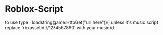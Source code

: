 # Roblox-Script
to use type : loadstring(game:HttpGet("url here"))()
 unless it's music script replace 'rbxassetid://1234567890' with your music id
